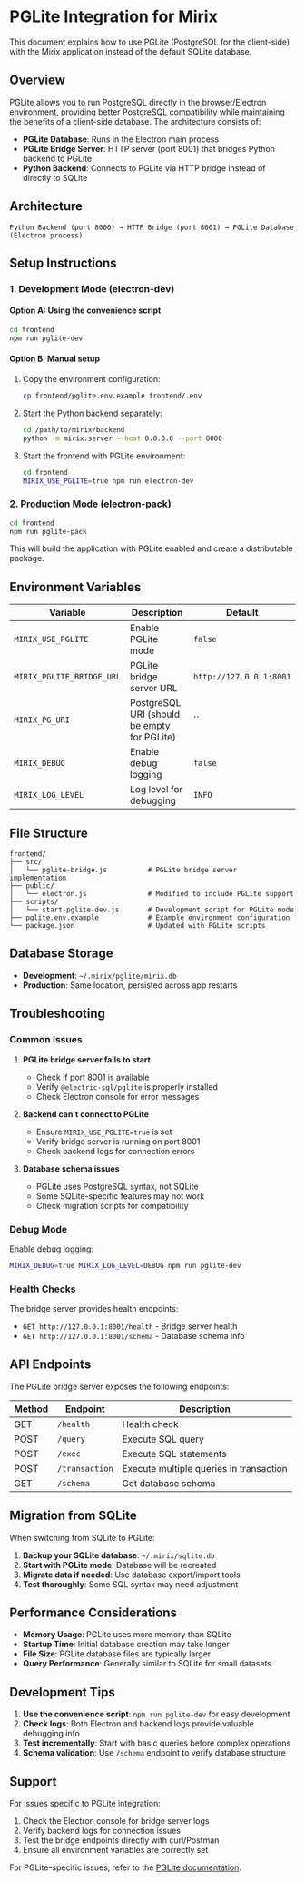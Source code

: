 # PGLite Integration for Mirix

This document explains how to use PGLite (PostgreSQL for the client-side) with the Mirix application instead of the default SQLite database.

## Overview

PGLite allows you to run PostgreSQL directly in the browser/Electron environment, providing better PostgreSQL compatibility while maintaining the benefits of a client-side database. The architecture consists of:

- **PGLite Database**: Runs in the Electron main process
- **PGLite Bridge Server**: HTTP server (port 8001) that bridges Python backend to PGLite
- **Python Backend**: Connects to PGLite via HTTP bridge instead of directly to SQLite

## Architecture

```
Python Backend (port 8000) → HTTP Bridge (port 8001) → PGLite Database (Electron process)
```

## Setup Instructions

### 1. Development Mode (electron-dev)

#### Option A: Using the convenience script
```bash
cd frontend
npm run pglite-dev
```

#### Option B: Manual setup
1. Copy the environment configuration:
   ```bash
   cp frontend/pglite.env.example frontend/.env
   ```

2. Start the Python backend separately:
   ```bash
   cd /path/to/mirix/backend
   python -m mirix.server --host 0.0.0.0 --port 8000
   ```

3. Start the frontend with PGLite environment:
   ```bash
   cd frontend
   MIRIX_USE_PGLITE=true npm run electron-dev
   ```

### 2. Production Mode (electron-pack)

```bash
cd frontend
npm run pglite-pack
```

This will build the application with PGLite enabled and create a distributable package.

## Environment Variables

| Variable | Description | Default |
|----------|-------------|---------|
| `MIRIX_USE_PGLITE` | Enable PGLite mode | `false` |
| `MIRIX_PGLITE_BRIDGE_URL` | PGLite bridge server URL | `http://127.0.0.1:8001` |
| `MIRIX_PG_URI` | PostgreSQL URI (should be empty for PGLite) | `` |
| `MIRIX_DEBUG` | Enable debug logging | `false` |
| `MIRIX_LOG_LEVEL` | Log level for debugging | `INFO` |

## File Structure

```
frontend/
├── src/
│   └── pglite-bridge.js          # PGLite bridge server implementation
├── public/
│   └── electron.js               # Modified to include PGLite support
├── scripts/
│   └── start-pglite-dev.js       # Development script for PGLite mode
├── pglite.env.example            # Example environment configuration
└── package.json                  # Updated with PGLite scripts
```

## Database Storage

- **Development**: `~/.mirix/pglite/mirix.db`
- **Production**: Same location, persisted across app restarts

## Troubleshooting

### Common Issues

1. **PGLite bridge server fails to start**
   - Check if port 8001 is available
   - Verify `@electric-sql/pglite` is properly installed
   - Check Electron console for error messages

2. **Backend can't connect to PGLite**
   - Ensure `MIRIX_USE_PGLITE=true` is set
   - Verify bridge server is running on port 8001
   - Check backend logs for connection errors

3. **Database schema issues**
   - PGLite uses PostgreSQL syntax, not SQLite
   - Some SQLite-specific features may not work
   - Check migration scripts for compatibility

### Debug Mode

Enable debug logging:
```bash
MIRIX_DEBUG=true MIRIX_LOG_LEVEL=DEBUG npm run pglite-dev
```

### Health Checks

The bridge server provides health endpoints:
- `GET http://127.0.0.1:8001/health` - Bridge server health
- `GET http://127.0.0.1:8001/schema` - Database schema info

## API Endpoints

The PGLite bridge server exposes the following endpoints:

| Method | Endpoint | Description |
|--------|----------|-------------|
| GET | `/health` | Health check |
| POST | `/query` | Execute SQL query |
| POST | `/exec` | Execute SQL statements |
| POST | `/transaction` | Execute multiple queries in transaction |
| GET | `/schema` | Get database schema |

## Migration from SQLite

When switching from SQLite to PGLite:

1. **Backup your SQLite database**: `~/.mirix/sqlite.db`
2. **Start with PGLite mode**: Database will be recreated
3. **Migrate data if needed**: Use database export/import tools
4. **Test thoroughly**: Some SQL syntax may need adjustment

## Performance Considerations

- **Memory Usage**: PGLite uses more memory than SQLite
- **Startup Time**: Initial database creation may take longer
- **File Size**: PGLite database files are typically larger
- **Query Performance**: Generally similar to SQLite for small datasets

## Development Tips

1. **Use the convenience script**: `npm run pglite-dev` for easy development
2. **Check logs**: Both Electron and backend logs provide valuable debugging info
3. **Test incrementally**: Start with basic queries before complex operations
4. **Schema validation**: Use `/schema` endpoint to verify database structure

## Support

For issues specific to PGLite integration:
1. Check the Electron console for bridge server logs
2. Verify backend logs for connection issues
3. Test the bridge endpoints directly with curl/Postman
4. Ensure all environment variables are correctly set

For PGLite-specific issues, refer to the [PGLite documentation](https://github.com/electric-sql/pglite). 